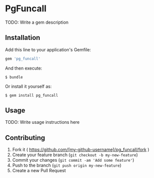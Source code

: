 # PgFuncall

TODO: Write a gem description

## Installation

Add this line to your application's Gemfile:

```ruby
gem 'pg_funcall'
```

And then execute:

    $ bundle

Or install it yourself as:

    $ gem install pg_funcall

## Usage

TODO: Write usage instructions here

## Contributing

1. Fork it ( https://github.com/[my-github-username]/pg_funcall/fork )
2. Create your feature branch (`git checkout -b my-new-feature`)
3. Commit your changes (`git commit -am 'Add some feature'`)
4. Push to the branch (`git push origin my-new-feature`)
5. Create a new Pull Request
